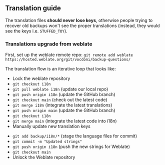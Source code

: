 ## Translation guide

The translation files **should never lose keys**, otherwise people trying to recover old backups won't see the proper translations (instead, they would see the keys i.e. `STUFFED_TOY`).

### Translations upgrade from weblate

First, set up the weblate remote repo:
`git remote add weblate https://hosted.weblate.org/git/vocdoni/backup-questions/`

The translation flow is an iterative loop that looks like:
- Lock the weblate repository
- `git checkout i18n`
- `git pull weblate i18n`   (update our local repo)
- `git push origin i18n`    (update the GitHub branch)
- `git checkout main`       (check out the latest code)
- `git merge i18n`          (integrate the latest translations)
- `git push origin main`    (update the GitHub branch)
- `git checkout i18n`
- `git merge main`          (integrate the latest code into i18n)
- Manually update new translation keys
<!-- TODO use lang-parse script to parse translation keys -->
- `git add backup/i18n/*`   (stage the language files for commit)
- `git commit -m "Updated strings"`
- `git push origin i18n`    (push the new strings for Weblate)
- `git checkout main`
- Unlock the Weblate repository
